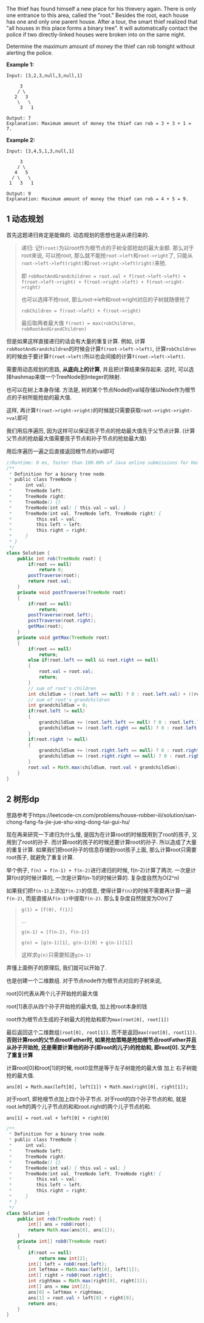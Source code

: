 The thief has found himself a new place for his thievery again. There is only one entrance to this area, called the "root." Besides the root, each house has one and only one parent house. After a tour, the smart thief realized that "all houses in this place forms a binary tree". It will automatically contact the police if two directly-linked houses were broken into on the same night.

Determine the maximum amount of money the thief can rob tonight without alerting the police.

**Example 1:**

```
Input: [3,2,3,null,3,null,1]

     3
    / \
   2   3
    \   \ 
     3   1

Output: 7 
Explanation: Maximum amount of money the thief can rob = 3 + 3 + 1 = 7.
```

**Example 2:**

```
Input: [3,4,5,1,3,null,1]

     3
    / \
   4   5
  / \   \ 
 1   3   1

Output: 9
Explanation: Maximum amount of money the thief can rob = 4 + 5 = 9.
```

## 1 动态规划

首先这题递归肯定是能做的. 动态规划的思想也是从递归来的. 

> 递归: 记f`(root)`为以root作为根节点的子树全部抢劫的最大金额. 那么对于root来说, 可以抢root, 那么就不能抢`root->left`和`root->right`了, 只能从`root->left->left(right)`和`root->right->left(right)`来抢.
>
> 即 `robRootAndGrandchildren = root.val + f(root->left->left) + f(root->left->right) + f(root->right->left) + f(root->right->right)`
>
> 也可以选择不抢root, 那么root->left和root->right对应的子树就随便抢了
>
> `robChildren = f(root->left) + f(root->right)`
>
> 最后取两者最大值 `f(root) = max(robChildren, robRootAndGrandChildren)`

但是如果这样直接递归的话会有大量的重复计算. 例如, 计算`robRootAndGrandchildren`的时候会计算`f(root->left->left)`, 计算`robChildren`的时候由于要计算`f(root->left)`所以也会间接的计算`f(root->left->left)`.

需要用动态规划的思路, **从底向上的计算**, 并且把计算结果保存起来. 这时, 可以选择hashmap来做一个TreeNode到Integer的映射.

也可以在树上本身存储. 方法是, 树的某个节点Node的val域存储以Node作为根节点的子树所能抢劫的最大值.

这样, 再计算`f(root->right->right)`的时候就只需要获取`root->right->right->val`即可

我们用后序遍历, 因为这样可以保证孩子节点的抢劫最大值先于父节点计算. (计算父节点的抢劫最大值需要孩子节点和孙子节点的抢劫最大值)

用后序遍历一遍之后直接返回根节点的val即可

```java
//Runtime: 0 ms, faster than 100.00% of Java online submissions for House Robber III.
/**
 * Definition for a binary tree node.
 * public class TreeNode {
 *     int val;
 *     TreeNode left;
 *     TreeNode right;
 *     TreeNode() {}
 *     TreeNode(int val) { this.val = val; }
 *     TreeNode(int val, TreeNode left, TreeNode right) {
 *         this.val = val;
 *         this.left = left;
 *         this.right = right;
 *     }
 * }
 */
class Solution {
    public int rob(TreeNode root) {
        if(root == null)
            return 0;
        postTraverse(root);
        return root.val;
    }
    private void postTraverse(TreeNode root)
    {
        if(root == null)
            return;
        postTraverse(root.left);
        postTraverse(root.right);
        getMax(root);
    }
    private void getMax(TreeNode root)
    {
        if(root == null)
            return;
        else if(root.left == null && root.right == null)
        {
            root.val = root.val;
            return;
        }
        // sum of root's children
        int childSum = ((root.left == null) ? 0 : root.left.val) + ((root.right == null) ? 0 : root.right.val);
        // sum of root's grandchildren
        int grandchildSum = 0;
        if(root.left != null)
        {
            grandchildSum += (root.left.left == null) ? 0 : root.left.left.val;
            grandchildSum += (root.left.right == null) ? 0 : root.left.right.val;
        }
        if(root.right != null)
        {
            grandchildSum += (root.right.left == null) ? 0 : root.right.left.val;
            grandchildSum += (root.right.right == null) ? 0 : root.right.right.val;
        }
        root.val = Math.max(childSum, root.val + grandchildSum);
    }
}
```

## 2 树形dp

思路参考于https://leetcode-cn.com/problems/house-robber-iii/solution/san-chong-fang-fa-jie-jue-shu-xing-dong-tai-gui-hu/

现在再来研究一下递归为什么慢, 是因为在计算root的时候既用到了root的孩子, 又用到了root的孙子. 而计算root的孩子的时候还要计算root的孙子. 所以造成了大量的重复计算. 如果我们把root孙子的信息存储到root孩子上面, 那么计算root只需要root孩子, 就避免了重复计算.

举个例子, `f(n) = f(n-1) + f(n-2)`进行递归的时候, f(n-2)计算了两次. 一次是计算f(n)的时候计算的, 一次是计算f(n-1)的时候计算的. 复杂度自然为O(2^n)

如果我们把`f(n-1)`上添加`f(n-2)`的信息, 使得计算`f(n)`的时候不需要再计算一遍`f(n-2)`, 而是直接从`f(n-1)`中提取`f(n-2)`. 那么复杂度自然就变为O(n)了

> `g(1) = [f(0), f(1)]`
>
> ...
>
> `g(n-1) = [f(n-2), f(n-1)]`
>
> `g(n) = [g(n-1)[1], g(n-1)[0] + g(n-1)[1]]`
>
> 这样求`g(n)`只需要知道`g(n-1)`

弄懂上面例子的原理后, 我们就可以开始了.

也是创建一个二维数组. 对于节点node作为根节点对应的子树来说,

root[0]代表从两个儿子开始抢的最大值

root[1]表示从四个孙子开始抢的最大值, 加上抢root本身的钱

root作为根节点生成的子树最大的抢劫和即为`max(root[0], root[1])`

最后返回这个二维数组`[root[0], root[1]]`. 而不是返回`max(root[0], root[1])`. **否则计算root的父节点rootFather时, 如果抢劫策略是抢劫根节点rootFather并且从孙子开始抢, 还是需要计算他的孙子(即root的儿子)的抢劫和, 即root[0]. 又产生了重复计算**

计算root[0]和root[1]的时候, root0显然是等于左子树能抢的最大值 加上 右子树能抢的最大值. 

`ans[0] = Math.max(left[0], left[1]) + Math.max(right[0], right[1]);`

对于root1, 即抢根节点加上四个孙子节点. 对于root的四个孙子节点的和, 就是root.left的两个儿子节点的和和root.right的两个儿子节点的和.

`ans[1] = root.val + left[0] + right[0]`

```java
/**
 * Definition for a binary tree node.
 * public class TreeNode {
 *     int val;
 *     TreeNode left;
 *     TreeNode right;
 *     TreeNode() {}
 *     TreeNode(int val) { this.val = val; }
 *     TreeNode(int val, TreeNode left, TreeNode right) {
 *         this.val = val;
 *         this.left = left;
 *         this.right = right;
 *     }
 * }
 */
class Solution {
    public int rob(TreeNode root) {
        int[] ans = rob0(root);
        return Math.max(ans[0], ans[1]);
    }
    private int[] rob0(TreeNode root)
    {
        if(root == null)
            return new int[2];
        int[] left = rob0(root.left);
        int leftmax = Math.max(left[0], left[1]);
        int[] right = rob0(root.right);
        int rightmax = Math.max(right[0], right[1]);
        int[] ans = new int[2];
        ans[0] = leftmax + rightmax;
        ans[1] = root.val + left[0] + right[0];
        return ans;
    }
}
```

